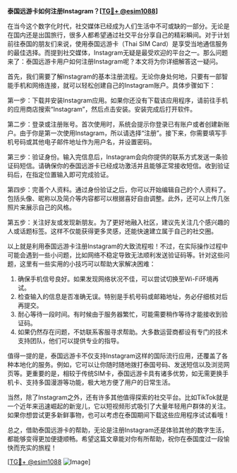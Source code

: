 **泰国远游卡如何注册Instagram？[[TG💪+ @esim1088](https://t.me/s/esim1088)]**

在当今这个数字化时代，社交媒体已经成为人们生活中不可或缺的一部分。无论是在国内还是出国旅行，很多人都希望通过社交平台分享自己的精彩瞬间。对于计划前往泰国的朋友们来说，使用泰国远游卡（Thai SIM Card）是享受当地通信服务的最佳选择。而提到社交媒体，Instagram无疑是最受欢迎的平台之一。那么问题来了：泰国远游卡用户如何注册Instagram呢？本文将为你详细解答这一疑问。

首先，我们需要了解Instagram的基本注册流程。无论你身处何地，只要有一部智能手机和网络连接，就可以轻松创建自己的Instagram账户。具体步骤如下：

第一步：下载并安装Instagram应用。如果你还没有下载该应用程序，请前往手机的应用商店搜索“Instagram”，然后点击安装。安装完成后打开软件。

第二步：登录或注册账号。首次使用时，系统会提示你登录已有账户或者创建新账户。由于你是第一次使用Instagram，所以请选择“注册”。接下来，你需要填写手机号码或其他电子邮件地址作为用户名，并设置密码。

第三步：验证身份。输入完信息后，Instagram会向你提供的联系方式发送一条验证码短信。请确保你的泰国远游卡已经成功激活并且能够正常接收短信。收到验证码后，在指定位置输入即可完成验证。

第四步：完善个人资料。通过身份验证之后，你可以开始编辑自己的个人资料了。包括头像、昵称以及简介等内容都可以根据喜好自由调整。此外，还可以上传几张照片来展示自己的风格。

第五步：关注好友或发现新朋友。为了更好地融入社区，建议先关注几个感兴趣的人或话题标签。这样不仅能获得更多灵感，还能快速建立属于自己的社交圈。

以上就是利用泰国远游卡注册Instagram的大致流程啦！不过，在实际操作过程中可能会遇到一些小问题，比如网络不稳定导致无法顺利发送验证码等。针对这些问题，这里有一些实用的小技巧可以帮助大家解决困难：

1. 确保手机信号良好。如果发现网络状况不佳，可以尝试切换至Wi-Fi环境再试。
2. 检查输入的信息是否准确无误。特别是手机号码或邮箱地址，务必仔细核对后再提交。
3. 耐心等待一段时间。有时候由于服务器繁忙，可能需要稍作等待才能接收到验证码。
4. 如果仍然存在问题，不妨联系客服寻求帮助。大多数运营商都设有专门的技术支持团队，他们可以提供专业的指导。

值得一提的是，泰国远游卡不仅支持Instagram这样的国际流行应用，还覆盖了各种本地化的服务。例如，它可以让你随时随地拨打泰国号码、发送短信以及浏览网页等。更重要的是，相较于传统SIM卡，泰国远游卡具有诸多优势，如无需更换手机卡、支持多国漫游等功能，极大地方便了用户的日常生活。

当然，除了Instagram之外，还有许多其他值得探索的社交平台。比如TikTok就是一个近年来迅速崛起的新宠儿，它以短视频形式吸引了大量年轻用户群体的关注。如果你想尝试更多新鲜事物，也可以考虑在泰国期间下载这些应用程序试试看哦！

总之，借助泰国远游卡的帮助，无论是注册Instagram还是体验其他的数字生活，都能够变得更加便捷顺畅。希望这篇文章能对你有所帮助，祝你在泰国度过一段愉快而充实的旅程！

[[TG💪+ @esim1088](https://t.me/s/esim1088) ![Image](https://i.postimg.cc/4NQfJmqS/Snipaste-2025-05-13-00-14-12.png)]